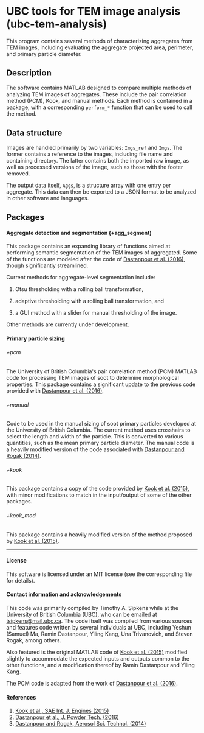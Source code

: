 
# UBC tools for TEM image analysis (ubc-tem-analysis)

This program contains several methods of characterizing aggregates from
TEM images, including evaluating the aggregate projected area, perimeter,
and primary particle diameter.

## Description

The software contains MATLAB designed to compare multiple
methods of analyzing TEM images of aggregates. These include the
pair correlation method (PCM), Kook, and manual methods. Each method 
is contained in a package, with a corresponding `perform_*` function that
can be used to call the method.

## Data structure

Images are handled primarily by two variables: `Imgs_ref`
and `Imgs`. The former contains a reference to the images,
including file name and containing directory. The latter
contains both the imported raw image, as well as processed
versions of the image, such as those with the footer removed.

The output data itself, `Aggs`, is a structure array with one
entry per aggregate. This data can then be exported to a JSON
format to be analyzed in other software and languages.

## Packages

#### Aggregate detection and segmentation (+agg_segment)

This package contains an expanding library of functions aimed at performing semantic
segmentation of the TEM images of aggregated. Some of the functions are modeled
after the code of [Dastanpour et al. (2016)][dastanpour2016], though
significantly streamlined. 

Current methods for aggregate-level segmentation include:

1. Otsu thresholding with a rolling ball transformation, 

2. adaptive thresholding with a rolling ball transformation, and

3. a GUI method with a slider for manual thresholding of the image.

Other methods are currently under development. 

#### Primary particle sizing

###### +pcm

The University of British Columbia's pair correlation method (PCM) MATLAB code for processing TEM images of soot to determine morphological properties. This package contains a significant update to the previous code provided with [Dastanpour et al. (2016)][dastanpour2016].

###### +manual

Code to be used in the manual sizing of soot primary particles developed
at the University of British Columbia. The current method uses crosshairs
to select the length and width of the particle. This is converted to
various quantities, such as the mean primary particle diameter. The manual
code is a heavily modified version of the code associated with [Dastanpour and Rogak (2014)][dastanpour2014].

###### +kook

This package contains a copy of the code provided by [Kook et al. (2015)][kook],
with minor modifications to match in the input/output of some of the
other packages.

###### +kook_mod

This package contains a heavily modified version of the method proposed
by [Kook et al. (2015)][kook].

--------------------------------------------------------------------------

#### License

This software is licensed under an MIT license (see the corresponding file
for details).


#### Contact information and acknowledgements

This code was primarily compiled by Timothy A. Sipkens while at the
University of British Columbia (UBC), who can be emailed at
[tsipkens@mail.ubc.ca](mailto:tsipkens@mail.ubc.ca). The code
itself was compiled from various sources and features code written by
several individuals at UBC, including Yeshun (Samuel) Ma, Ramin Dastanpour,
Yiling Kang, Una Trivanovich, and Steven Rogak, among others.

Also featured is the original MATLAB code of [Kook et al. (2015)][kook]
modified slightly to accommodate the expected inputs and outputs common
to the other functions, and a modification thereof by Ramin Dastanpour
and Yiling Kang.

The PCM code is adapted from the work of [Dastanpour et al. (2016)][dastanpour2016].


#### References

1. [Kook et al., SAE Int. J. Engines (2015)][kook]
2. [Dastanpour et al., J. Powder Tech. (2016)][dastanpour2016]
3. [Dastanpour and Rogak, Aerosol Sci. Technol. (2014)][dastanpour2014]

[kook]: https://doi.org/10.4271/2015-01-1991
[dastanpour2016]: https://doi.org/10.1016/j.powtec.2016.03.027
[dastanpour2014]: https://doi.org/10.1080/02786826.2014.955565

